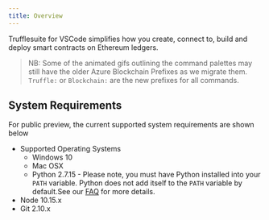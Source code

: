 ```yaml
---
title: Overview
---
```


Trufflesuite for VSCode simplifies how you create, connect to, build and deploy smart contracts on Ethereum ledgers.

> NB: Some of the animated gifs outlining the command palettes may still have the older Azure Blockchain Prefixes as we migrate them. `Truffle:` or `Blockchain:` are the new prefixes for all commands.

## System Requirements

For public preview, the current supported system requirements are shown below

- Supported Operating Systems
  - Windows 10
  - Mac OSX
  - Python 2.7.15 - Please note, you must have Python installed into your `PATH` variable. Python does not add itself to the `PATH` variable by default.See our [FAQ](./FAQ) for more details.
- Node 10.15.x
- Git 2.10.x
